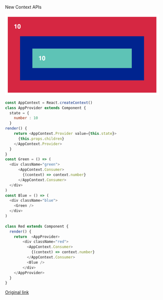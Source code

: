 New Context APIs

![React Context](./context.png)

```js
const AppContext = React.createContext()
class AppProvider extends Component {
  state = {
    number : 10
  }
render() {
    return <AppContext.Provider value={this.state}>
      {this.props.children}
    </AppContext.Provider>
  }
}
const Green = () => (
  <div className="green">
      <AppContext.Consumer>
        {(context) => context.number}
      </AppContext.Consumer>
  </div>
)
const Blue = () => (
  <div className="blue">
    <Green />
  </div>
)
 
class Red extends Component {
  render() {
    return  <AppProvider> 
        <div className="red">
          <AppContext.Consumer>
            {(context) => context.number}
          </AppContext.Consumer>
          <Blue />
        </div>
    </AppProvider>
  }
}
```

[Original link](https://hackernoon.com/how-to-use-the-new-react-context-api-fce011e7d87)
